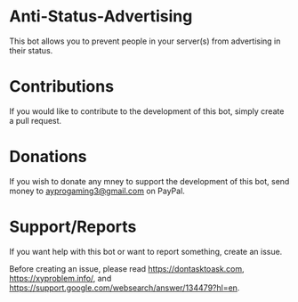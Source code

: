 # Anti-Status-Advertising
This bot allows you to prevent people in your server(s) from advertising in their status.
# Contributions
If you would like to contribute to the development of this bot, simply create a pull request.
# Donations
If you wish to donate any mney to support the development of this bot, send money to ayprogaming3@gmail.com on PayPal.
# Support/Reports
If you want help with this bot or want to report something, create an issue.

Before creating an issue, please read https://dontasktoask.com, https://xyproblem.info/, and https://support.google.com/websearch/answer/134479?hl=en.
